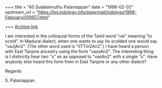 +++
title = "40 Sudalaimuthu Palaniappan"
date = "1998-02-02"
upstream_url = "https://list.indology.info/pipermail/indology/1998-February/010657.html"

+++
[Archive link](https://list.indology.info/pipermail/indology/1998-February/010657.html)

I am interested in the colloquial forms of the Tamil word "vai" meaning "to
scold". In Madurai dialect, when one wants to say he scolded one would say
"vaJjAn2". (The other word used is "tiTTin2An2".) I have heard a person with
East Tanjore ancestry using the form "vassAn2". The interesting thing is I
distinctly hear two "s" es as opposed to "vasAn2" with a single "s". Have
anybody else heard this form from in East Tanjore or any other dialect?

Regards

S. Palaniappan



